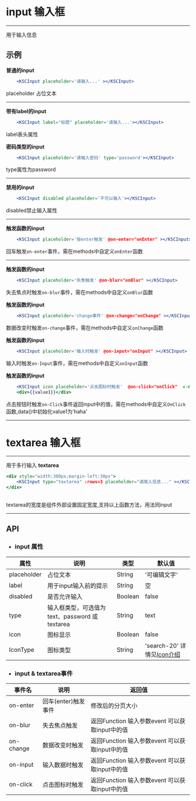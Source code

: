 # input 输入框
* * *
用于输入信息
## 示例
 **普通的input**
<div class='example' id="sample1"></div>

```jsx
    <KSCInput placeholder='请输入...' ></KSCInput>
```
placeholder 占位文本
 
- - -
**带有label的input**
<div class='example' id="sample2"></div>

```jsx
    <KSCInput label="标题" placeholder='请输入...'></KSCInput>
``` 
label表头属性

**密码类型的input**
<div class='example' id="sample2"></div>

```jsx
    <KSCInput placeholder='请输入密码' type='password'></KSCInput>
``` 
type属性为password

- - -
**禁用的input**
<div class='example' id="sample2"></div>

```jsx
    <KSCInput disabled placeholder='不可以输入'></KSCInput>
``` 
disabled禁止输入属性
- - -
**触发函数的input**
<div class='example' id="sample2" ></div>

```jsx
    <KSCInput placeholder='按enter触发' @on-enter="onEnter" ></KSCInput>
``` 
回车触发`on-enter`事件，需在methods中自定义`onEnter`函数
- - -
**触发函数的input**
<div class='example' id="sample2" ></div>

```jsx
    <KSCInput placeholder='失焦触发' @on-blur="onBlur" ></KSCInput>
``` 
失去焦点时触发`on-blur`事件，需在methods中自定义`onBlur`函数

**触发函数的input**
<div class='example' id="sample2" ></div>

```jsx
    <KSCInput placeholder='change事件' @on-change="onChange" ></KSCInput>
``` 
数据改变时触发`on-change`事件，需在methods中自定义`onChange`函数

**触发函数的input**
<div class='example' id="sample2" ></div>

```jsx
    <KSCInput placeholder='输入时触发' @on-input="onInput" ></KSCInput>
``` 
输入时触发`on-Input`事件，需在methods中自定义`onInput`函数

**触发函数的input**
<div class='example' id="sample2" ></div>

```jsx
    <KSCInput icon placeholder='点击图标时触发'  @on-click="onClick"  v-model="value1" IconType="search-20" ></KSCInput>
    <div>{{value1}}</div>
``` 
点击按钮时触发`on-Click`事件返回input中的值，需在methods中自定义`OnClick`函数,data()中初始化value1为'haha'

- - -
# textarea 输入框
* * *
用于多行输入
**textarea**
<div class='example' id="sample2" ></div>

```jsx
<div style="width:300px;margin-left:30px">
    <KSCInput type="textarea" :rows=3 placeholder="请填入信息..." ></KSCInput>
</div>
    
```
textarea的宽度是组件外部设置固定宽度,支持以上函数方法，用法同input

- - -
## API
* ### input 属性
<table class="api-table">
    <thead>
        <tr>
            <th>属性</th>
            <th>说明</th>
            <th>类型</th>
            <th>默认值</th>
        </tr>
    </thead>
    <tbody>
        <tr>
            <td>placeholder</td>
            <td>占位文本	</td>
            <td>String</td>
            <td>'可编辑文字'</td>
        </tr>
         <tr>
            <td>label</td>
            <td>用于input输入前的提示</td>
            <td>String</td>
            <td>空</td>
        </tr>
        <tr>
            <td>disabled</td>
            <td>是否允许输入</td>
            <td>Boolean</td>
            <td>false</td>
        </tr>
        <tr>
            <td>type</td>
            <td>输入框类型，可选值为 text、password 或 textarea</td>
            <td>String</td>
            <td>text</td>
        </tr>
        <tr>
            <td>icon</td>
            <td>图标显示</td>
            <td>Boolean</td>
            <td>false</td>
        </tr>
        <tr>
            <td>IconType</td>
            <td>图标类型</td>
            <td>String</td>
            <td>'search-20' 详情见<a href="#/demo/icon">Icon介绍</a></td>
        </tr>
    </tbody>
</table>

* ### input & textarea事件
<table class="api-table">
    <thead>
        <tr>
            <th>事件名</th>
            <th>说明</th>
            <th>返回值</th>
        </tr>
    </thead>
    <tbody>
        <tr>
            <td>on-enter</td>
            <td>回车(enter)触发事件</td>
            <td>修改后的分页大小</td>
        </tr>
        <tr>
            <td>on-blur</td>
            <td>失去焦点触发</td>
            <td>返回Function 输入参数event 可以获取input中的值</td>
        </tr>
        <tr>
            <td>on-change</td>
            <td>数据改变时触发</td>
            <td>返回Function 输入参数event 可以获取input中的值</td>
        </tr>
        <tr>
            <td>on-input</td>
            <td>输入数据时触发</td>
            <td>返回Function 输入参数event 可以获取input中的值</td>
        </tr>
        <tr>
            <td>on-click</td>
            <td>点击图标时触发</td>
            <td>返回Function 输入参数event 可以获取input中的值</td>
        </tr>
    </tbody>
</table>

